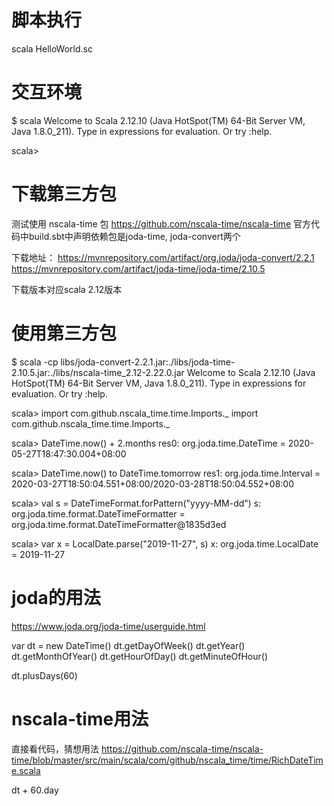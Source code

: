 脚本执行
=======

scala HelloWorld.sc

交互环境
=======

$ scala
Welcome to Scala 2.12.10 (Java HotSpot(TM) 64-Bit Server VM, Java 1.8.0_211).
Type in expressions for evaluation. Or try :help.

scala> 

下载第三方包
==========

测试使用 nscala-time 包 https://github.com/nscala-time/nscala-time
官方代码中build.sbt中声明依赖包是joda-time, joda-convert两个

下载地址：
https://mvnrepository.com/artifact/org.joda/joda-convert/2.2.1
https://mvnrepository.com/artifact/joda-time/joda-time/2.10.5

下载版本对应scala 2.12版本

使用第三方包
==========

$ scala -cp libs/joda-convert-2.2.1.jar:./libs/joda-time-2.10.5.jar:./libs/nscala-time_2.12-2.22.0.jar
Welcome to Scala 2.12.10 (Java HotSpot(TM) 64-Bit Server VM, Java 1.8.0_211).
Type in expressions for evaluation. Or try :help.

scala> import com.github.nscala_time.time.Imports._
import com.github.nscala_time.time.Imports._

scala> DateTime.now() + 2.months
res0: org.joda.time.DateTime = 2020-05-27T18:47:30.004+08:00

scala> DateTime.now() to DateTime.tomorrow
res1: org.joda.time.Interval = 2020-03-27T18:50:04.551+08:00/2020-03-28T18:50:04.552+08:00

scala> val s = DateTimeFormat.forPattern("yyyy-MM-dd")
s: org.joda.time.format.DateTimeFormatter = org.joda.time.format.DateTimeFormatter@1835d3ed

scala> var x = LocalDate.parse("2019-11-27", s)
x: org.joda.time.LocalDate = 2019-11-27

joda的用法
=========
https://www.joda.org/joda-time/userguide.html

var dt = new DateTime()
dt.getDayOfWeek()
dt.getYear()
dt.getMonthOfYear()
dt.getHourOfDay()
dt.getMinuteOfHour()

dt.plusDays(60)

nscala-time用法
==============

直接看代码，猜想用法
https://github.com/nscala-time/nscala-time/blob/master/src/main/scala/com/github/nscala_time/time/RichDateTime.scala

dt + 60.day
